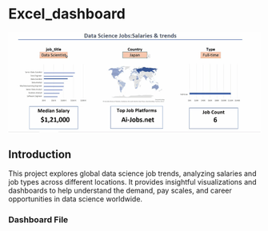 # Excel_dashboard
![Data Science Jobs](Asset/Main_project.gif)

## Introduction
This project explores global data science job trends, analyzing salaries and job types across different locations. 
It provides insightful visualizations and dashboards to help understand the demand, pay scales, and career opportunities in data science worldwide.

### Dashboard File
